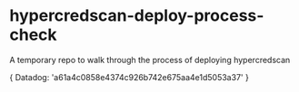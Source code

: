 # hypercredscan-deploy-process-check
A temporary repo to walk through the process of deploying hypercredscan



{
  Datadog: 'a61a4c0858e4374c926b742e675aa4e1d5053a37'
}
